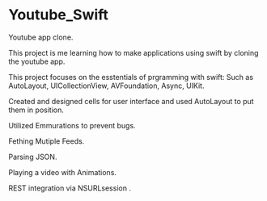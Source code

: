 # Youtube_Swift
Youtube app clone.

This project is me learning how to make applications using swift by cloning the youtube app.

This project focuses on the esstentials of prgramming with swift: Such as AutoLayout, UICollectionView, AVFoundation, Async, UIKit.

Created and designed cells for user interface and used AutoLayout to put them in position. 

Utilized Emmurations to prevent bugs.

Fething Mutiple Feeds.

Parsing JSON.

Playing a video with Animations.

REST integration via NSURLsession .

